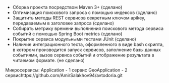 - Сборка проекта посредством Maven 3+ (сделано)
- Оптимизация поискового запроса с помощью индексов (сделано)
- Защитить методы REST сервисов секретным ключом apikey, передаваемым в
заголовке запроса (сделано)
- Собирать метрику времени выполнения поискового метода сервиса событий с
помощью Spring Boot metrics (сделано)
- Покрытие сервиса модульными тестами JUnit (сделано)
- Наличие интеграционного теста, оформленного в виде bash скрипта, в котором
производится запуск сервисов, заполнение базы данных событиями, вызов
сервиса событий и отображение результата в читаемом формате. (не сделано)

Микросервисы:
Application - 1 сервис
GeoApplication - 2 сервисhttps://github.com/AmirSalakhov94/avtodoria.git
